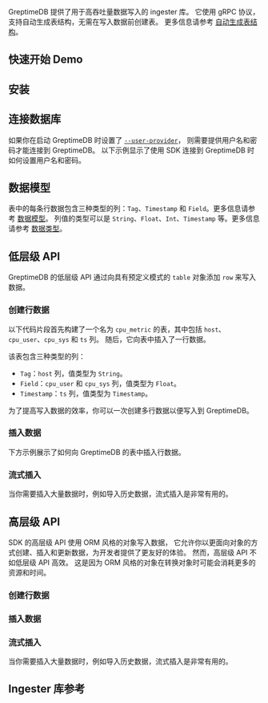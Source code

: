 
GreptimeDB 提供了用于高吞吐量数据写入的 ingester 库。
它使用 gRPC 协议，支持自动生成表结构，无需在写入数据前创建表。
更多信息请参考 [自动生成表结构](/user-guide/ingest-data/overview.md#自动生成表结构)。

<InjectContent id="ingester-lib-introduction" content={props.children}/>

## 快速开始 Demo

<InjectContent id="quick-start-demos" content={props.children}/>

## 安装

<InjectContent id="ingester-lib-installation" content={props.children}/>

## 连接数据库

如果你在启动 GreptimeDB 时设置了 [`--user-provider`](/user-guide/deployments/authentication/overview.md)，
则需要提供用户名和密码才能连接到 GreptimeDB。
以下示例显示了使用 SDK 连接到 GreptimeDB 时如何设置用户名和密码。

<InjectContent id="ingester-lib-connect" content={props.children}/>

## 数据模型

表中的每条行数据包含三种类型的列：`Tag`、`Timestamp` 和 `Field`。更多信息请参考 [数据模型](/user-guide/concepts/data-model.md)。
列值的类型可以是 `String`、`Float`、`Int`、`Timestamp` 等。更多信息请参考 [数据类型](/reference/sql/data-types.md)。

## 低层级 API

GreptimeDB 的低层级 API 通过向具有预定义模式的 `table` 对象添加 `row` 来写入数据。

### 创建行数据

以下代码片段首先构建了一个名为 `cpu_metric` 的表，其中包括 `host`、`cpu_user`、`cpu_sys` 和 `ts` 列。
随后，它向表中插入了一行数据。

该表包含三种类型的列：

- `Tag`：`host` 列，值类型为 `String`。
- `Field`：`cpu_user` 和 `cpu_sys` 列，值类型为 `Float`。
- `Timestamp`：`ts` 列，值类型为 `Timestamp`。

<InjectContent id="low-level-object" content={props.children}/>

为了提高写入数据的效率，你可以一次创建多行数据以便写入到 GreptimeDB。

<InjectContent id="create-rows" content={props.children}/>

### 插入数据

下方示例展示了如何向 GreptimeDB 的表中插入行数据。

<InjectContent id="insert-rows" content={props.children}/>

### 流式插入

当你需要插入大量数据时，例如导入历史数据，流式插入是非常有用的。

<InjectContent id="streaming-insert" content={props.children}/>

<InjectContent id="update-rows" content={props.children}/>

<!-- TODO ### Delete Metrics -->

## 高层级 API

SDK 的高层级 API 使用 ORM 风格的对象写入数据，
它允许你以更面向对象的方式创建、插入和更新数据，为开发者提供了更友好的体验。
然而，高层级 API 不如低层级 API 高效。
这是因为 ORM 风格的对象在转换对象时可能会消耗更多的资源和时间。

### 创建行数据

<InjectContent id="high-level-style-object" content={props.children}/>

### 插入数据

<InjectContent id="high-level-style-insert-data" content={props.children}/>

### 流式插入

当你需要插入大量数据时，例如导入历史数据，流式插入是非常有用的。

<InjectContent id="high-level-style-streaming-insert" content={props.children}/>

<InjectContent id="high-level-style-update-data" content={props.children}/>

<InjectContent id="ingester-lib-debug-logs" content={props.children}/>

## Ingester 库参考

<InjectContent id="ingester-lib-reference" content={props.children}/>

